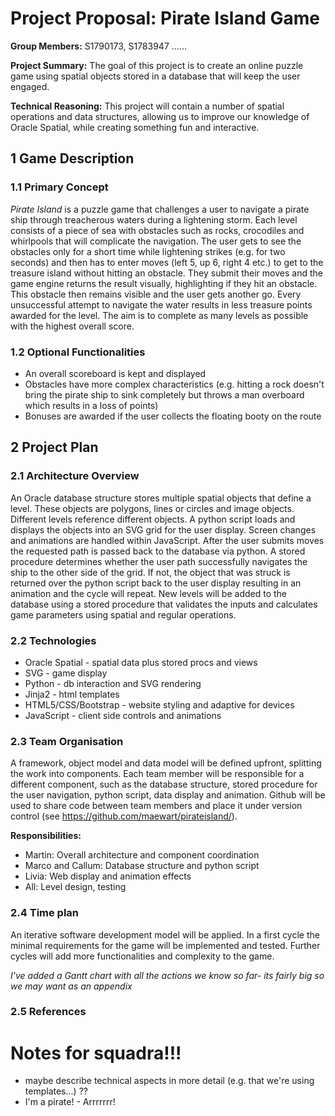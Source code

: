 # Project Proposal: Pirate Island Game

**Group Members:** S1790173, S1783947 ......

**Project Summary:** The goal of this project is to create an online puzzle game using spatial objects stored in a database that will keep the user engaged.

**Technical Reasoning:** This project will contain a number of spatial operations and data structures, allowing us to improve our knowledge of Oracle Spatial, while creating something fun and interactive.

## 1 Game Description

### 1.1 Primary Concept
*Pirate Island* is a puzzle game that challenges a user to navigate a pirate ship through treacherous waters during a lightening storm. Each level consists of a piece of sea with obstacles such as rocks, crocodiles and whirlpools that will complicate the navigation. The user gets to see the obstacles only for a short time while lightening strikes (e.g. for two seconds) and then has to enter moves (left 5, up 6, right 4 etc.) to get to the treasure island without hitting an obstacle. They submit their moves and the game engine returns the result visually, highlighting if they hit an obstacle. This obstacle then remains visible and the user gets another go. Every unsuccessful attempt to navigate the water results in less treasure points awarded for the level. The aim is to complete as many levels as possible with the highest overall score.


### 1.2 Optional Functionalities
* An overall scoreboard is kept and displayed
* Obstacles have more complex characteristics (e.g. hitting a rock doesn't bring the pirate ship to sink completely but throws a man overboard which results in a loss of points)
* Bonuses are awarded if the user collects the floating booty on the route


## 2 Project Plan


### 2.1 Architecture Overview
An Oracle database structure stores multiple spatial objects that define a level. These objects are polygons, lines or circles and image objects. Different levels reference different objects. A python script loads and displays the objects into an SVG grid for the user display. Screen changes and animations are handled within JavaScript. After the user submits moves the requested path is passed back to the database via python. A stored procedure determines whether the user path successfully navigates the ship to the other side of the grid. If not, the object that was struck is returned over the python script back to the user display resulting in an animation and the cycle will repeat. New levels will be added to the database using a stored procedure that validates the inputs and calculates game parameters using spatial and regular operations.

### 2.2 Technologies
* Oracle Spatial - spatial data plus stored procs and views
* SVG - game display
* Python - db interaction and SVG rendering
* Jinja2 - html templates
* HTML5/CSS/Bootstrap - website styling and adaptive for devices
* JavaScript - client side controls and animations

### 2.3 Team Organisation
A framework, object model and data model will be defined upfront, splitting the work into components. Each team member will be responsible for a different component, such as the database structure, stored procedure for the user navigation, python script, data display and animation. Github will be used to share code between team members and place it under version control (see <https://github.com/maewart/pirateisland/>).

**Responsibilities:**

* Martin: Overall architecture and component coordination
* Marco and Callum: Database structure and python script
* Livia: Web display and animation effects
* All: Level design, testing

### 2.4 Time plan

An iterative software development model will be applied. In a first cycle the minimal requirements for the game will be implemented and tested. Further cycles will add more functionalities and complexity to the game.

*I've added a Gantt chart with all the actions we know so far- its fairly big so we may want as an appendix*

### 2.5 References

# Notes for squadra!!!
* maybe describe technical aspects in more detail (e.g. that we're using templates...) ??
* I'm a pirate! - Arrrrrrr!
